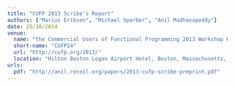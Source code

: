 ```yaml
---
title: "CUFP 2013 Scribe's Report"
authors: ["Marius Eriksen", "Michael Sperber", "Anil Madhavapeddy"]
date: 25/10/2014
venue:
  name: "the Commercial Users of Functional Programming 2013 Workshop Report"
  short-name: "CUFP14"
  url: "http://cufp.org/2013/"
  location: "Hilton Boston Logan Airport Hotel, Boston, Massachusetts, USA"
urls:
  pdf: "http://anil.recoil.org/papers/2013-cufp-scribe-preprint.pdf"
---
```

